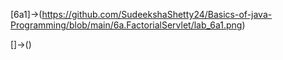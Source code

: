 [6a1]->(https://github.com/SudeekshaShetty24/Basics-of-java-Programming/blob/main/6a.FactorialServlet/lab_6a1.png)

[]->()
